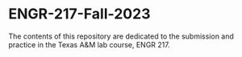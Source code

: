 # ENGR-217-Fall-2023
The contents of this repository are dedicated to the submission and practice in the Texas A&amp;M lab course, ENGR 217.

